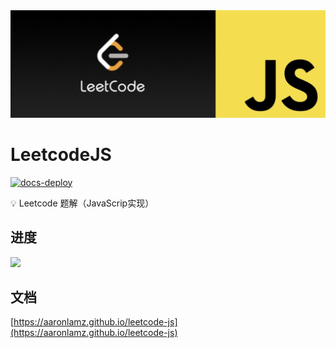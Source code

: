 <div align="center">
    <img src="./hero.png">
</div>


# LeetcodeJS

[![docs-deploy](https://github.com/aaronlamz/leetcode-js/actions/workflows/docs-deploy.yml/badge.svg)](https://github.com/aaronlamz/leetcode-js/actions/workflows/docs-deploy.yml)


💡 Leetcode 题解（JavaScrip实现）

## 进度

<a href="https://aaronlamz.github.io/leetcode-js/md/leetcode/06/">
    <img src="https://img.shields.io/badge/Leetcode-6%2F200-brightgreen" />
</a>

## 文档
[https://aaronlamz.github.io/leetcode-js](https://aaronlamz.github.io/leetcode-js)
